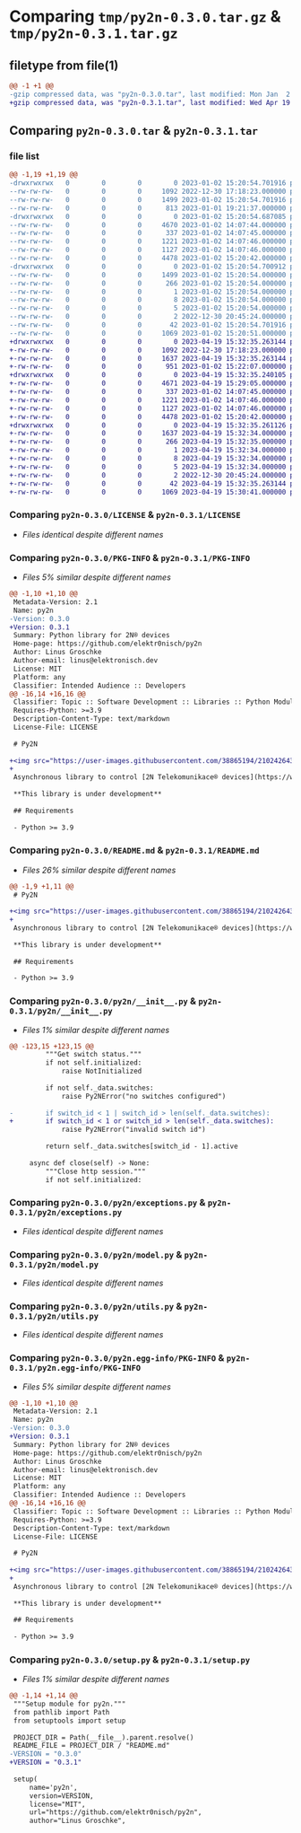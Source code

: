 # Comparing `tmp/py2n-0.3.0.tar.gz` & `tmp/py2n-0.3.1.tar.gz`

## filetype from file(1)

```diff
@@ -1 +1 @@
-gzip compressed data, was "py2n-0.3.0.tar", last modified: Mon Jan  2 15:20:54 2023, max compression
+gzip compressed data, was "py2n-0.3.1.tar", last modified: Wed Apr 19 15:32:35 2023, max compression
```

## Comparing `py2n-0.3.0.tar` & `py2n-0.3.1.tar`

### file list

```diff
@@ -1,19 +1,19 @@
-drwxrwxrwx   0        0        0        0 2023-01-02 15:20:54.701916 py2n-0.3.0/
--rw-rw-rw-   0        0        0     1092 2022-12-30 17:18:23.000000 py2n-0.3.0/LICENSE
--rw-rw-rw-   0        0        0     1499 2023-01-02 15:20:54.701916 py2n-0.3.0/PKG-INFO
--rw-rw-rw-   0        0        0      813 2023-01-01 19:21:37.000000 py2n-0.3.0/README.md
-drwxrwxrwx   0        0        0        0 2023-01-02 15:20:54.687085 py2n-0.3.0/py2n/
--rw-rw-rw-   0        0        0     4670 2023-01-02 14:07:44.000000 py2n-0.3.0/py2n/__init__.py
--rw-rw-rw-   0        0        0      337 2023-01-02 14:07:45.000000 py2n-0.3.0/py2n/const.py
--rw-rw-rw-   0        0        0     1221 2023-01-02 14:07:46.000000 py2n-0.3.0/py2n/exceptions.py
--rw-rw-rw-   0        0        0     1127 2023-01-02 14:07:46.000000 py2n-0.3.0/py2n/model.py
--rw-rw-rw-   0        0        0     4478 2023-01-02 15:20:42.000000 py2n-0.3.0/py2n/utils.py
-drwxrwxrwx   0        0        0        0 2023-01-02 15:20:54.700912 py2n-0.3.0/py2n.egg-info/
--rw-rw-rw-   0        0        0     1499 2023-01-02 15:20:54.000000 py2n-0.3.0/py2n.egg-info/PKG-INFO
--rw-rw-rw-   0        0        0      266 2023-01-02 15:20:54.000000 py2n-0.3.0/py2n.egg-info/SOURCES.txt
--rw-rw-rw-   0        0        0        1 2023-01-02 15:20:54.000000 py2n-0.3.0/py2n.egg-info/dependency_links.txt
--rw-rw-rw-   0        0        0        8 2023-01-02 15:20:54.000000 py2n-0.3.0/py2n.egg-info/requires.txt
--rw-rw-rw-   0        0        0        5 2023-01-02 15:20:54.000000 py2n-0.3.0/py2n.egg-info/top_level.txt
--rw-rw-rw-   0        0        0        2 2022-12-30 20:45:24.000000 py2n-0.3.0/py2n.egg-info/zip-safe
--rw-rw-rw-   0        0        0       42 2023-01-02 15:20:54.701916 py2n-0.3.0/setup.cfg
--rw-rw-rw-   0        0        0     1069 2023-01-02 15:20:51.000000 py2n-0.3.0/setup.py
+drwxrwxrwx   0        0        0        0 2023-04-19 15:32:35.263144 py2n-0.3.1/
+-rw-rw-rw-   0        0        0     1092 2022-12-30 17:18:23.000000 py2n-0.3.1/LICENSE
+-rw-rw-rw-   0        0        0     1637 2023-04-19 15:32:35.263144 py2n-0.3.1/PKG-INFO
+-rw-rw-rw-   0        0        0      951 2023-01-02 15:22:07.000000 py2n-0.3.1/README.md
+drwxrwxrwx   0        0        0        0 2023-04-19 15:32:35.240105 py2n-0.3.1/py2n/
+-rw-rw-rw-   0        0        0     4671 2023-04-19 15:29:05.000000 py2n-0.3.1/py2n/__init__.py
+-rw-rw-rw-   0        0        0      337 2023-01-02 14:07:45.000000 py2n-0.3.1/py2n/const.py
+-rw-rw-rw-   0        0        0     1221 2023-01-02 14:07:46.000000 py2n-0.3.1/py2n/exceptions.py
+-rw-rw-rw-   0        0        0     1127 2023-01-02 14:07:46.000000 py2n-0.3.1/py2n/model.py
+-rw-rw-rw-   0        0        0     4478 2023-01-02 15:20:42.000000 py2n-0.3.1/py2n/utils.py
+drwxrwxrwx   0        0        0        0 2023-04-19 15:32:35.261126 py2n-0.3.1/py2n.egg-info/
+-rw-rw-rw-   0        0        0     1637 2023-04-19 15:32:34.000000 py2n-0.3.1/py2n.egg-info/PKG-INFO
+-rw-rw-rw-   0        0        0      266 2023-04-19 15:32:35.000000 py2n-0.3.1/py2n.egg-info/SOURCES.txt
+-rw-rw-rw-   0        0        0        1 2023-04-19 15:32:34.000000 py2n-0.3.1/py2n.egg-info/dependency_links.txt
+-rw-rw-rw-   0        0        0        8 2023-04-19 15:32:34.000000 py2n-0.3.1/py2n.egg-info/requires.txt
+-rw-rw-rw-   0        0        0        5 2023-04-19 15:32:34.000000 py2n-0.3.1/py2n.egg-info/top_level.txt
+-rw-rw-rw-   0        0        0        2 2022-12-30 20:45:24.000000 py2n-0.3.1/py2n.egg-info/zip-safe
+-rw-rw-rw-   0        0        0       42 2023-04-19 15:32:35.263144 py2n-0.3.1/setup.cfg
+-rw-rw-rw-   0        0        0     1069 2023-04-19 15:30:41.000000 py2n-0.3.1/setup.py
```

### Comparing `py2n-0.3.0/LICENSE` & `py2n-0.3.1/LICENSE`

 * *Files identical despite different names*

### Comparing `py2n-0.3.0/PKG-INFO` & `py2n-0.3.1/PKG-INFO`

 * *Files 5% similar despite different names*

```diff
@@ -1,10 +1,10 @@
 Metadata-Version: 2.1
 Name: py2n
-Version: 0.3.0
+Version: 0.3.1
 Summary: Python library for 2N® devices
 Home-page: https://github.com/elektr0nisch/py2n
 Author: Linus Groschke
 Author-email: linus@elektronisch.dev
 License: MIT
 Platform: any
 Classifier: Intended Audience :: Developers
@@ -16,14 +16,16 @@
 Classifier: Topic :: Software Development :: Libraries :: Python Modules
 Requires-Python: >=3.9
 Description-Content-Type: text/markdown
 License-File: LICENSE
 
 # Py2N
 
+<img src="https://user-images.githubusercontent.com/38865194/210242643-8f2cef4d-e426-4280-9263-63bee2b66eef.png" width=20% height=20%>
+
 Asynchronous library to control [2N Telekomunikace® devices](https://www.2n.com)
 
 **This library is under development**
 
 ## Requirements
 
 - Python >= 3.9
```

### Comparing `py2n-0.3.0/README.md` & `py2n-0.3.1/README.md`

 * *Files 26% similar despite different names*

```diff
@@ -1,9 +1,11 @@
 # Py2N
 
+<img src="https://user-images.githubusercontent.com/38865194/210242643-8f2cef4d-e426-4280-9263-63bee2b66eef.png" width=20% height=20%>
+
 Asynchronous library to control [2N Telekomunikace® devices](https://www.2n.com)
 
 **This library is under development**
 
 ## Requirements
 
 - Python >= 3.9
```

### Comparing `py2n-0.3.0/py2n/__init__.py` & `py2n-0.3.1/py2n/__init__.py`

 * *Files 1% similar despite different names*

```diff
@@ -123,15 +123,15 @@
         """Get switch status."""
         if not self.initialized:
             raise NotInitialized
 
         if not self._data.switches:
             raise Py2NError("no switches configured")
 
-        if switch_id < 1 | switch_id > len(self._data.switches):
+        if switch_id < 1 or switch_id > len(self._data.switches):
             raise Py2NError("invalid switch id")
 
         return self._data.switches[switch_id - 1].active
 
     async def close(self) -> None:
         """Close http session."""
         if not self.initialized:
```

### Comparing `py2n-0.3.0/py2n/exceptions.py` & `py2n-0.3.1/py2n/exceptions.py`

 * *Files identical despite different names*

### Comparing `py2n-0.3.0/py2n/model.py` & `py2n-0.3.1/py2n/model.py`

 * *Files identical despite different names*

### Comparing `py2n-0.3.0/py2n/utils.py` & `py2n-0.3.1/py2n/utils.py`

 * *Files identical despite different names*

### Comparing `py2n-0.3.0/py2n.egg-info/PKG-INFO` & `py2n-0.3.1/py2n.egg-info/PKG-INFO`

 * *Files 5% similar despite different names*

```diff
@@ -1,10 +1,10 @@
 Metadata-Version: 2.1
 Name: py2n
-Version: 0.3.0
+Version: 0.3.1
 Summary: Python library for 2N® devices
 Home-page: https://github.com/elektr0nisch/py2n
 Author: Linus Groschke
 Author-email: linus@elektronisch.dev
 License: MIT
 Platform: any
 Classifier: Intended Audience :: Developers
@@ -16,14 +16,16 @@
 Classifier: Topic :: Software Development :: Libraries :: Python Modules
 Requires-Python: >=3.9
 Description-Content-Type: text/markdown
 License-File: LICENSE
 
 # Py2N
 
+<img src="https://user-images.githubusercontent.com/38865194/210242643-8f2cef4d-e426-4280-9263-63bee2b66eef.png" width=20% height=20%>
+
 Asynchronous library to control [2N Telekomunikace® devices](https://www.2n.com)
 
 **This library is under development**
 
 ## Requirements
 
 - Python >= 3.9
```

### Comparing `py2n-0.3.0/setup.py` & `py2n-0.3.1/setup.py`

 * *Files 1% similar despite different names*

```diff
@@ -1,14 +1,14 @@
 """Setup module for py2n."""
 from pathlib import Path
 from setuptools import setup
 
 PROJECT_DIR = Path(__file__).parent.resolve()
 README_FILE = PROJECT_DIR / "README.md"
-VERSION = "0.3.0"
+VERSION = "0.3.1"
 
 setup(
     name='py2n',
     version=VERSION,
     license="MIT",
     url="https://github.com/elektr0nisch/py2n",
     author="Linus Groschke",
```

